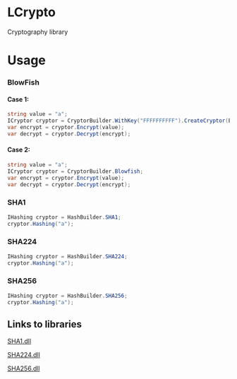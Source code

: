# LCrypto
Cryptography library

# Usage

### BlowFish

#### Case 1:

```c#
string value = "a";
ICryptor cryptor = CryptorBuilder.WithKey("FFFFFFFFFF").CreateCryptor(ECryptAlgorithm.BlowFish);
var encrypt = cryptor.Encrypt(value);       
var decrypt = cryptor.Decrypt(encrypt);
```
#### Case 2:
```c#
string value = "a";
ICryptor cryptor = CryptorBuilder.Blowfish;      
var encrypt = cryptor.Encrypt(value);      
var decrypt = cryptor.Decrypt(encrypt);
```
### SHA1
```c#
IHashing cryptor = HashBuilder.SHA1;
cryptor.Hashing("a");
```
### SHA224
```c#
IHashing cryptor = HashBuilder.SHA224;
cryptor.Hashing("a");
```
### SHA256
```c#
IHashing cryptor = HashBuilder.SHA256;
cryptor.Hashing("a");
```
## Links to libraries

[SHA1.dll](https://github.com/redduxi/SHA1)

[SHA224.dll](https://github.com/redduxi/SHA224)

[SHA256.dll](https://github.com/redduxi/SHA256)
